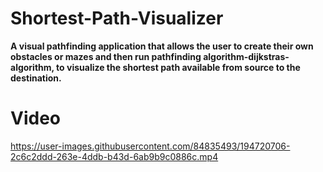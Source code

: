 # Shortest-Path-Visualizer
<b> A visual pathfinding application that allows the user to create their own obstacles or mazes and then run pathfinding algorithm-dijkstras-algorithm, to visualize the shortest path available from source to the destination.</b>

# Video

https://user-images.githubusercontent.com/84835493/194720706-2c6c2ddd-263e-4ddb-b43d-6ab9b9c0886c.mp4

